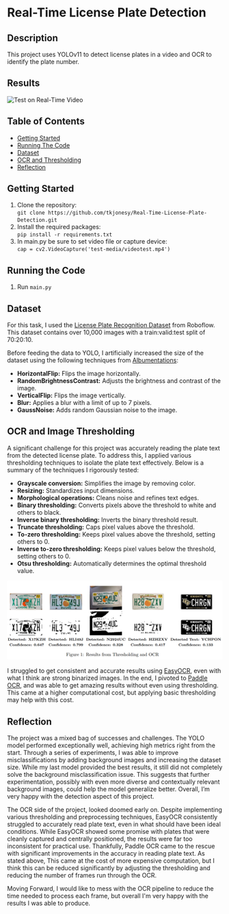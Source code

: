 # Real-Time License Plate Detection

## Description
This project uses YOLOv11 to detect license plates in a video and OCR to identify the plate number.

## Results
![Test on Real-Time Video](media/test.gif)

## Table of Contents

- [Getting Started](#getting-started)
- [Running The Code](#running-the-code)
- [Dataset](#dataset)
- [OCR and Thresholding](#ocr-and-image-thresholding)
- [Reflection](#reflection)

## Getting Started

1. Clone the repository:<br>`git clone https://github.com/tkjonesy/Real-Time-License-Plate-Detection.git`
2. Install the required packages: <br> `pip install -r requirements.txt`
3. In main.py be sure to set video file or capture device: <br> `cap = cv2.VideoCapture('test-media/videotest.mp4')`

## Running the Code
1. Run `main.py`

## Dataset

For this task, I used the [License Plate Recognition Dataset](https://universe.roboflow.com/roboflow-universe-projects/license-plate-recognition-rxg4e) from Roboflow. This dataset contains over 10,000 images with a train:valid:test split of 70:20:10. 

Before feeding the data to YOLO, I artificially increased the size of the dataset using the following techniques from [Albumentations](https://albumentations.ai/docs/):

- **HorizontalFlip:** Flips the image horizontally.
- **RandomBrightnessContrast:** Adjusts the brightness and contrast of the image.
- **VerticalFlip:** Flips the image vertically.
- **Blur:** Applies a blur with a limit of up to 7 pixels.
- **GaussNoise:** Adds random Gaussian noise to the image.

## OCR and Image Thresholding

A significant challenge for this project was accurately reading the plate text from the detected license plate. To address this, I applied various thresholding techniques to isolate the plate text effectively. Below is a summary of the techniques I rigorously tested:

- **Grayscale conversion:** Simplifies the image by removing color.
- **Resizing:** Standardizes input dimensions.
- **Morphological operations:** Cleans noise and refines text edges.
- **Binary thresholding:** Converts pixels above the threshold to white and others to black.
- **Inverse binary thresholding:** Inverts the binary threshold result.
- **Truncate thresholding:** Caps pixel values above the threshold.
- **To-zero thresholding:** Keeps pixel values above the threshold, setting others to 0.
- **Inverse to-zero thresholding:** Keeps pixel values below the threshold, setting others to 0.
- **Otsu thresholding:** Automatically determines the optimal threshold value.

![OCR/Thresholding Results](media/thresholding.png)

I struggled to get consistent and accurate results using [EasyOCR](https://github.com/JaidedAI/EasyOCR), even with what I think are strong binarized images. In the end, I pivoted to [Paddle OCR](https://github.com/PaddlePaddle/PaddleOCR), and was able to get amazing results without even using thresholding. This came at a higher computational cost, but applying basic thresholding may help with this cost.

## Reflection

The project was a mixed bag of successes and challenges. The YOLO model performed exceptionally well, achieving high metrics right from the start. Through a series of experiments, I was able to improve misclassifications by adding background images and increasing the dataset size. While my last model provided the best results, it still did not completely solve the background misclassification issue. This suggests that further experimentation, possibly with even more diverse and contextually relevant background images, could help the model generalize better. Overall, I’m very happy with the detection aspect of this project.

The OCR side of the project, looked doomed early on. Despite implementing various thresholding and preprocessing techniques, EasyOCR consistently struggled to accurately read plate text, even in what should have been ideal conditions. While EasyOCR showed some promise with plates that were cleanly captured and centrally positioned, the results were far too inconsistent for practical use. Thankfully, Paddle OCR came to the rescue with significant improvements in the accuracy in reading plate text. As stated above, This came at the cost of more expensive computation, but I think this can be reduced significantly by adjusting the thresholding and reducing the number of frames run through the OCR.

Moving Forward, I would like to mess with the OCR pipeline to reduce the time needed to process each frame, but overall I'm very happy with the results I was able to produce.
